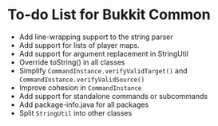 # To-do List for Bukkit Common

* Add line-wrapping support to the string parser
* Add support for lists of player maps.
* Add support for argument replacement in StringUtil
* Override toString() in all classes
* Simplify `CommandInstance.verifyValidTarget()` and `CommandInstance.verifyValidSource()`
* Improve cohesion in `CommandInstance`
* Add support for standalone commands or subcommands
* Add package-info.java for all packages
* Split `StringUtil` into other classes
